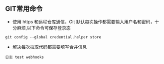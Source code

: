 ## GIT常用命令
- 使用 https 和远程仓库通信，Git 默认每次操作都需要输入用户名和密码，十分麻烦,以下命令可保存登录态

`git config --global credential.helper store`

- 解决每次拉取代码都需要填写合并信息

`日志 test webhooks`